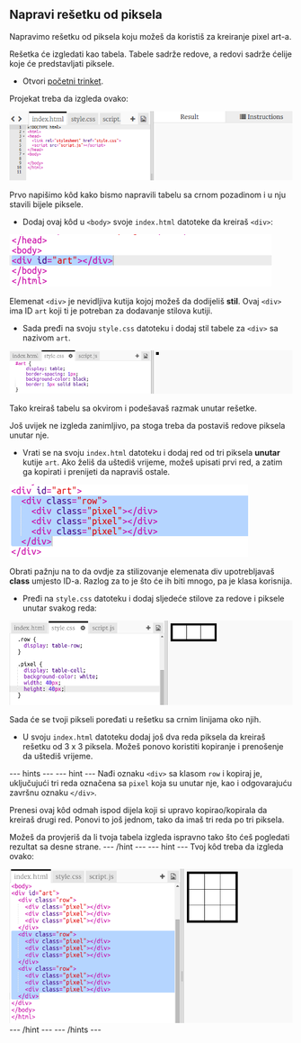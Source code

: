 ## Napravi rešetku od piksela

Napravimo rešetku od piksela koju možeš da koristiš za kreiranje pixel art-a.

Rešetka će izgledati kao tabela. Tabele sadrže redove, a redovi sadrže ćelije koje će predstavljati piksele.

+ Otvori [početni trinket](http://jumpto.cc/web-pixel).

Projekat treba da izgleda ovako:

![screenshot](images/pixel-starter.png)

Prvo napišimo kôd kako bismo napravili tabelu sa crnom pozadinom i u nju stavili bijele piksele.

+ Dodaj ovaj kôd u `<body>` svoje `index.html` datoteke da kreiraš `<div>`:

![screenshot](images/pixel-art-art.png)

Elemenat `<div>` je nevidljiva kutija kojoj možeš da dodijeliš **stil**. Ovaj `<div>` ima ID `art` koji ti je potreban za dodavanje stilova kutiji.

+ Sada pređi na svoju `style.css` datoteku i dodaj stil tabele za `<div>` sa nazivom `art`.

![screenshot](images/pixel-art-style.png)

Tako kreiraš tabelu sa okvirom i podešavaš razmak unutar rešetke.

Još uvijek ne izgleda zanimljivo, pa stoga treba da postaviš redove piksela unutar nje.

+ Vrati se na svoju `index.html` datoteku i dodaj red od tri piksela **unutar** kutije `art`. Ako želiš da uštediš vrijeme, možeš upisati prvi red, a zatim ga kopirati i prenijeti da napraviš ostale.

![screenshot](images/pixel-art-row.png)

Obrati pažnju na to da ovdje za stilizovanje elemenata div upotrebljavaš **class** umjesto ID-a. Razlog za to je što će ih biti mnogo, pa je klasa korisnija.

+ Pređi na `style.css` datoteku i dodaj sljedeće stilove za redove i piksele unutar svakog reda:

![screenshot](images/pixel-art-row-style.png)

Sada će se tvoji pikseli poređati u rešetku sa crnim linijama oko njih.

+ U svoju `index.html` datoteku dodaj još dva reda piksela da kreiraš rešetku od 3 x 3 piksela. Možeš ponovo koristiti kopiranje i prenošenje da uštediš vrijeme.

--- hints --- --- hint --- Nađi oznaku `<div>` sa klasom `row` i kopiraj je, uključujući tri reda označena sa `pixel` koja su unutar nje, kao i odgovarajuću završnu oznaku `</div>`.

Prenesi ovaj kôd odmah ispod dijela koji si upravo kopirao/kopirala da kreiraš drugi red. Ponovi to još jednom, tako da imaš tri reda po tri piksela.

Možeš da provjeriš da li tvoja tabela izgleda ispravno tako što ćeš pogledati rezultat sa desne strane. --- /hint --- --- hint --- Tvoj kôd treba da izgleda ovako:

![screenshot](images/pixel-art-grid-3.png) --- /hint --- --- /hints ---